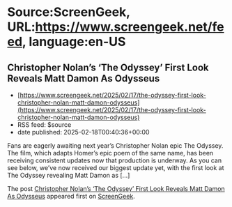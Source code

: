 # Source:ScreenGeek, URL:https://www.screengeek.net/feed, language:en-US

## Christopher Nolan’s ‘The Odyssey’ First Look Reveals Matt Damon As Odysseus
 - [https://www.screengeek.net/2025/02/17/the-odyssey-first-look-christopher-nolan-matt-damon-odysseus](https://www.screengeek.net/2025/02/17/the-odyssey-first-look-christopher-nolan-matt-damon-odysseus)
 - RSS feed: $source
 - date published: 2025-02-18T00:40:36+00:00

<p>Fans are eagerly awaiting next year&#8217;s Christopher Nolan epic The Odyssey. The film, which adapts Homer&#8217;s epic poem of the same name, has been receiving consistent updates now that production is underway. As you can see below, we&#8217;ve now received our biggest update yet, with the first look at The Odyssey revealing Matt Damon as [...]</p>
<p>The post <a href="https://www.screengeek.net/2025/02/17/the-odyssey-first-look-christopher-nolan-matt-damon-odysseus/">Christopher Nolan&#8217;s &#8216;The Odyssey&#8217; First Look Reveals Matt Damon As Odysseus</a> appeared first on <a href="https://www.screengeek.net">ScreenGeek</a>.</p>

